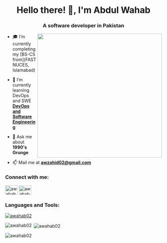 <h1 align="center">Hello there! 🤙, I'm Abdul Wahab</h1>
<h3 align="center">A software developer in Pakistan</h3>

<img align="right" width="400" src="https://i.pinimg.com/originals/e4/26/70/e426702edf874b181aced1e2fa5c6cde.gif">

- 🎓 I’m currently completing my [BS-CS from](FAST NUCES, Islamabad)

- 🌱 I’m currently learning DevOps and SWE **[DevOps and Software Engineering](https://www.coursera.org/professional-certificates/devops-and-software-engineering)**

- 💬 Ask me about **1990's Grunge**

- 📫 Mail me at **awzahid02@gmail.com**

<h3 align="left">Connect with me:</h3>
<p align="left">
<a href="https://instagram.com/awahabzahid" target="blank"><img align="center" src="https://raw.githubusercontent.com/rahuldkjain/github-profile-readme-generator/master/src/images/icons/Social/instagram.svg" alt="awahabzahid" height="30" width="40" /></a>
<a href="https://www.leetcode.com/awahab02" target="blank"><img align="center" src="https://raw.githubusercontent.com/rahuldkjain/github-profile-readme-generator/master/src/images/icons/Social/leet-code.svg" alt="awahab02" height="30" width="40" /></a>
</p>

<h3 align="left">Languages and Tools:</h3>
<p align="left"> 
  <!-- List of your languages and tools here -->
</p>

<p align="left"> 
  <a href="https://github.com/ryo-ma/github-profile-trophy">
    <img src="https://github-profile-trophy.vercel.app/?username=awahab02&theme=darkhub" alt="awahab02" />
  </a> 
</p>

<p><img align="left" src="https://github-readme-stats.vercel.app/api/top-langs?username=awahab02&show_icons=true&locale=en&layout=compact&theme=dark" alt="awahab02" /></p>

<p>&nbsp;<img align="center" src="https://github-readme-stats.vercel.app/api?username=awahab02&show_icons=true&locale=en&theme=dark" alt="awahab02" /></p>

<p><img align="center" src="https://github-readme-streak-stats.herokuapp.com/?user=awahab02&theme=dark" alt="awahab02" /></p>
